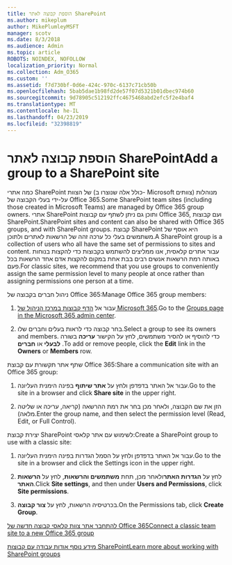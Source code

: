 ```yaml
---
title: הוספת קבוצה לאתר SharePoint
ms.author: mikeplum
author: MikePlumleyMSFT
manager: scotv
ms.date: 8/3/2018
ms.audience: Admin
ms.topic: article
ROBOTS: NOINDEX, NOFOLLOW
localization_priority: Normal
ms.collection: Adm_O365
ms.custom: ''
ms.assetid: f7d730bf-0d6e-424c-970c-6137c71cb50b
ms.openlocfilehash: 5bab5dae1b98fd2de57f07d5321b01dbec974b60
ms.sourcegitcommit: 9d78905c512192ffc4675468abd2efc5f2e4baf4
ms.translationtype: MT
ms.contentlocale: he-IL
ms.lasthandoff: 04/23/2019
ms.locfileid: "32398819"
---
```

# <a name="add-a-group-to-a-sharepoint-site"></a><span data-ttu-id="a405b-102">הוספת קבוצה לאתר SharePoint</span><span class="sxs-lookup"><span data-stu-id="a405b-102">Add a group to a SharePoint site</span></span>

<span data-ttu-id="a405b-103">כמה אתרי SharePoint של הצוות (כולל אלה שנוצרו ב- Microsoft צוותים) מנוהלות על-ידי בעלי הקבוצה של Office 365.</span><span class="sxs-lookup"><span data-stu-id="a405b-103">Some SharePoint team sites (including those created in Microsoft Teams) are managed by Office 365 group owners.</span></span> <span data-ttu-id="a405b-104">אתרי SharePoint ותוכן גם ניתן לשתף עם קבוצות Office 365, ועם קבוצות SharePoint.</span><span class="sxs-lookup"><span data-stu-id="a405b-104">SharePoint sites and content can also be shared with Office 365 groups, and with SharePoint groups.</span></span> <span data-ttu-id="a405b-105">קבוצת SharePoint היא אוסף של משתמשים בעלי כל ערכה זהה של הרשאות לאתרים ולתוכן.</span><span class="sxs-lookup"><span data-stu-id="a405b-105">A SharePoint group is a collection of users who all have the same set of permissions to sites and content.</span></span> <span data-ttu-id="a405b-106">עבור אתרים קלאסית, אנו ממליצים להשתמש בקבוצות כדי להקצות בנוחות באותה רמת הרשאות אנשים רבים בבת אחת במקום להקצות אדם אחד הרשאות בכל פעם.</span><span class="sxs-lookup"><span data-stu-id="a405b-106">For classic sites, we recommend that you use groups to conveniently assign the same permission level to many people at once rather than assigning permissions one person at a time.</span></span>
  
<span data-ttu-id="a405b-107">ניהול חברים בקבוצה של Office 365:</span><span class="sxs-lookup"><span data-stu-id="a405b-107">Manage Office 365 group members:</span></span>
  
1. <span data-ttu-id="a405b-108">עבור אל [הדף קבוצות במרכז הניהול של Microsoft 365](https://portal.office.com/adminportal/home#/groups).</span><span class="sxs-lookup"><span data-stu-id="a405b-108">Go to the [Groups page in the Microsoft 365 admin center](https://portal.office.com/adminportal/home#/groups).</span></span>
    
2. <span data-ttu-id="a405b-109">בחר קבוצה כדי לראות בעלים וחברים שלו.</span><span class="sxs-lookup"><span data-stu-id="a405b-109">Select a group to see its owners and members.</span></span> <span data-ttu-id="a405b-110">כדי להוסיף או להסיר משתמשים, לחץ על הקישור **עריכה** בשורה **לבעלי** או **חברים** .</span><span class="sxs-lookup"><span data-stu-id="a405b-110">To add or remove people, click the **Edit** link in the **Owners** or **Members** row.</span></span> 
    
<span data-ttu-id="a405b-111">שתף אתר תקשורת עם קבוצת Office 365:</span><span class="sxs-lookup"><span data-stu-id="a405b-111">Share a communication site with an Office 365 group:</span></span>
  
1. <span data-ttu-id="a405b-112">עבור אל האתר בדפדפן ולחץ על **אתר שיתוף** בפינה הימנית העליונה.</span><span class="sxs-lookup"><span data-stu-id="a405b-112">Go to the site in a browser and click **Share site** in the upper right.</span></span> 
    
2. <span data-ttu-id="a405b-113">הזן את שם הקבוצה, ולאחר מכן בחר את רמת ההרשאה (קריאה, עריכה או שליטה מלאה).</span><span class="sxs-lookup"><span data-stu-id="a405b-113">Enter the group name, and then select the permission level (Read, Edit, or Full Control).</span></span>
    
<span data-ttu-id="a405b-114">יצירת קבוצת SharePoint לשימוש עם אתר קלאסי:</span><span class="sxs-lookup"><span data-stu-id="a405b-114">Create a SharePoint group to use with a classic site:</span></span>
  
1. <span data-ttu-id="a405b-115">עבור אל האתר בדפדפן ולחץ על הסמל הגדרות בפינה הימנית העליונה.</span><span class="sxs-lookup"><span data-stu-id="a405b-115">Go to the site in a browser and click the Settings icon in the upper right.</span></span>
    
2. <span data-ttu-id="a405b-116">לחץ על **הגדרות האתר**ולאחר מכן, תחת **משתמשים והרשאות**, לחץ על **הרשאות האתר**.</span><span class="sxs-lookup"><span data-stu-id="a405b-116">Click **Site settings**, and then under **Users and Permissions**, click **Site permissions**.</span></span>
    
3. <span data-ttu-id="a405b-117">בכרטיסיה הרשאות, לחץ על **צור קבוצה**.</span><span class="sxs-lookup"><span data-stu-id="a405b-117">On the Permissions tab, click **Create Group**.</span></span>
    
[<span data-ttu-id="a405b-118">להתחבר אתר צוות קלאסי קבוצה חדשה של Office 365</span><span class="sxs-lookup"><span data-stu-id="a405b-118">Connect a classic team site to a new Office 365 group</span></span>](https://go.microsoft.com/fwlink/?linkid=2008654)
  
[<span data-ttu-id="a405b-119">מידע נוסף אודות עבודה עם קבוצות SharePoint</span><span class="sxs-lookup"><span data-stu-id="a405b-119">Learn more about working with SharePoint groups</span></span>](https://go.microsoft.com/fwlink/?linkid=874658)
  

